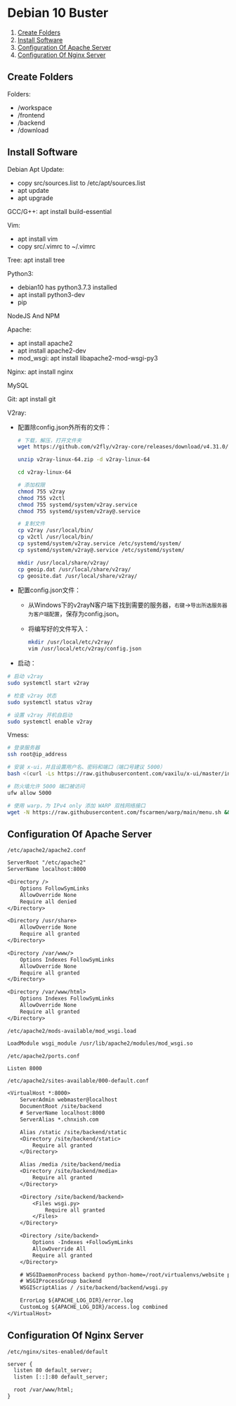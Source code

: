 # Debian 10 Buster

1.  [Create Folders](#create-folders)
2.  [Install Software](#install-software)
3.  [Configuration Of Apache Server](#configuration-of-apache-server)
4.  [Configuration Of Nginx Server](#configuration-of-nginx-server)

## Create Folders

Folders:

*   /workspace
*   /frontend
*   /backend
*   /download

## Install Software

Debian Apt Update:

*   copy src/sources.list to /etc/apt/sources.list
*   apt update
*   apt upgrade

GCC/G++: apt install build-essential

Vim:

*   apt install vim
*   copy src/.vimrc to ~/.vimrc

Tree: apt install tree

Python3:

*   debian10 has python3.7.3 installed
*   apt install python3-dev
*   pip

NodeJS And NPM

Apache:

*   apt install apache2
*   apt install apache2-dev
*   mod_wsgi: apt install libapache2-mod-wsgi-py3

Nginx: apt install nginx

MySQL

Git: apt install git

V2ray:

*   配置除config.json外所有的文件：

    ```bash
    # 下载，解压，打开文件夹
    wget https://github.com/v2fly/v2ray-core/releases/download/v4.31.0/v2ray-linux-64.zip

    unzip v2ray-linux-64.zip -d v2ray-linux-64

    cd v2ray-linux-64

    # 添加权限
    chmod 755 v2ray
    chmod 755 v2ctl
    chmod 755 systemd/system/v2ray.service
    chmod 755 systemd/system/v2ray@.service

    # 复制文件
    cp v2ray /usr/local/bin/
    cp v2ctl /usr/local/bin/
    cp systemd/system/v2ray.service /etc/systemd/system/
    cp systemd/system/v2ray@.service /etc/systemd/system/

    mkdir /usr/local/share/v2ray/
    cp geoip.dat /usr/local/share/v2ray/
    cp geosite.dat /usr/local/share/v2ray/
    ```

*   配置config.json文件：
    *   从Windows下的v2rayN客户端下找到需要的服务器，`右键`->`导出所选服务器为客户端配置`，保存为config.json。
    *   将编写好的文件写入：

        ```bash
        mkdir /usr/local/etc/v2ray/
        vim /usr/local/etc/v2ray/config.json
        ```

*   启动：

```bash
# 启动 v2ray
sudo systemctl start v2ray

# 检查 v2ray 状态
sudo systemctl status v2ray

# 设置 v2ray 开机自启动
sudo systemctl enable v2ray
```

Vmess:

```bash
# 登录服务器
ssh root@ip_address

# 安装 x-ui，并且设置用户名、密码和端口（端口号建议 5000）
bash <(curl -Ls https://raw.githubusercontent.com/vaxilu/x-ui/master/install.sh)

# 防火墙允许 5000 端口被访问
ufw allow 5000

# 使用 warp，为 IPv4 only 添加 WARP 双栈网络接口
wget -N https://raw.githubusercontent.com/fscarmen/warp/main/menu.sh && bash menu.sh
```

## Configuration Of Apache Server

`/etc/apache2/apache2.conf`

```txt
ServerRoot "/etc/apache2"
ServerName localhost:8000

<Directory />
    Options FollowSymLinks
    AllowOverride None
    Require all denied
</Directory>

<Directory /usr/share>
    AllowOverride None
    Require all granted
</Directory>

<Directory /var/www/>
    Options Indexes FollowSymLinks
    AllowOverride None
    Require all granted
</Directory>

<Directory /var/www/html>
    Options Indexes FollowSymLinks
    AllowOverride None
    Require all granted
</Directory>
```

`/etc/apache2/mods-available/mod_wsgi.load`

```txt
LoadModule wsgi_module /usr/lib/apache2/modules/mod_wsgi.so
```

`/etc/apache2/ports.conf`

```txt
Listen 8000
```

`/etc/apache2/sites-available/000-default.conf`

```txt
<VirtualHost *:8000>
    ServerAdmin webmaster@localhost
    DocumentRoot /site/backend
    # ServerName localhost:8000
    ServerAlias *.chnxish.com

    Alias /static /site/backend/static
    <Directory /site/backend/static>
        Require all granted
    </Directory>

    Alias /media /site/backend/media
    <Directory /site/backend/media>
        Require all granted
    </Directory>

    <Directory /site/backend/backend>
        <Files wsgi.py>
            Require all granted
        </Files>
    </Directory>

    <Directory /site/backend>
        Options -Indexes +FollowSymLinks
        AllowOverride All
        Require all granted
    </Directory>

    # WSGIDaemonProcess backend python-home=/root/virtualenvs/website python-path=/site/backend
    # WSGIProcessGroup backend 
    WSGIScriptAlias / /site/backend/backend/wsgi.py

    ErrorLog ${APACHE_LOG_DIR}/error.log
    CustomLog ${APACHE_LOG_DIR}/access.log combined
</VirtualHost>
```

## Configuration Of Nginx Server

`/etc/nginx/sites-enabled/default`

```txt
server {
  listen 80 default_server;
  listen [::]:80 default_server;

  root /var/www/html;
}
```

